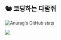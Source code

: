 ## 🐿️ 코딩하는 다람쥐
![Anurag's GitHub stats](https://github-readme-stats.vercel.app/api?username=citysquirrel&show_icons=true&theme=github_dark_dimmed)

<!-- <a href="https://citysquirrel.github.io" target="_blank"><img src="https://img.shields.io/badge/Go to Github.io-5f9cec?style=for-the-badge&logo=github&logoColor=fff"/></a>
<a href="https://citysquirrel.github.io/blog" target="_blank"><img src="https://img.shields.io/badge/Blog-24292f?style=for-the-badge&logo=github&logoColor=fff"/></a> -->
<a href="mailto:tok1324@naver.com"><img src="https://img.shields.io/badge/mail-03C75A?style=for-the-badge&logo=naver&logoColor=111"/></a>

